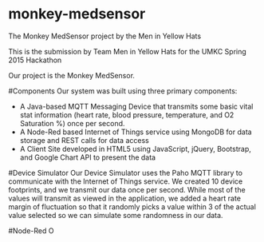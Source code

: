 # monkey-medsensor
The Monkey MedSensor project by the Men in Yellow Hats

This is the submission by Team Men in Yellow Hats for the UMKC Spring 2015 Hackathon

Our project is the Monkey MedSensor.

#Components
Our system was built using three primary components:
- A Java-based MQTT Messaging Device that transmits some basic vital stat information (heart rate, blood pressure, temperature, and O2 Saturation %) once per second.
- A Node-Red based Internet of Things service using MongoDB for data storage and REST calls for data access
- A Client Site developed in HTML5 using JavaScript, jQuery, Bootstrap, and Google Chart API to present the data

#Device Simulator
Our Device Simulator uses the Paho MQTT library to communicate with the Internet of Things service.  We created 10 device footprints, and we transmit our data once per second.  While most of the values will transmit as viewed in the application, we added a heart rate margin of fluctuation so that it randomly picks a value within 3 of the actual value selected so we can simulate some randomness in our data.

#Node-Red
O